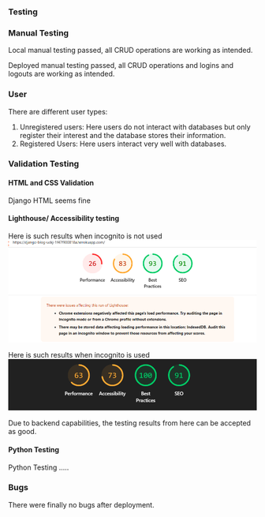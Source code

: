 ### Testing

### Manual Testing

Local manual testing passed, all CRUD operations are working as intended.

Deployed manual testing passed, all CRUD operations and logins and logouts are working as intended.

### User

There are different user types:

1. Unregistered users: Here users do not interact with databases but only register their interest and the database stores their information.
2. Registered Users: Here users interact very well with databases.

### Validation Testing

#### HTML and CSS Validation

Django HTML seems fine

#### Lighthouse/ Accessibility testing

Here is such results when incognito is not used
<img src="documentation/perf.png">

Here is such results when incognito is used
<img src="documentation/incogperf.png">

Due to backend capabilities, the testing results from here can be accepted as good.


#### Python Testing

Python Testing .....

### Bugs

There were finally no bugs after deployment.
